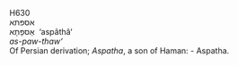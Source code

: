 <body>
  <p>H630<br>  אספּתא  <br> אַספָּתָא  ‎  ‘aspâthâ‘  <br><i>as-paw-thaw‘ </i><br>Of Persian derivation; <i>Aspatha</i>, a son of Haman: - Aspatha.<br></p>
 </body>